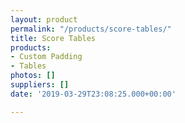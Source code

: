 ```yaml
---
layout: product
permalink: "/products/score-tables/"
title: Score Tables
products:
- Custom Padding
- Tables
photos: []
suppliers: []
date: '2019-03-29T23:08:25.000+00:00'

---
```

